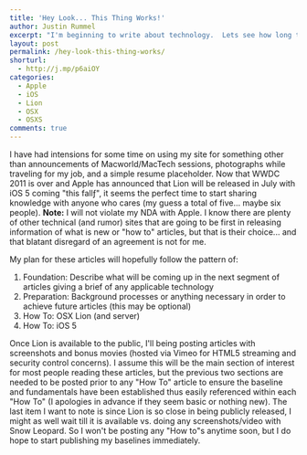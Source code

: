 ```yaml
---
title: 'Hey Look... This Thing Works!'
author: Justin Rummel
excerpt: "I'm beginning to write about technology.  Lets see how long this lasts."
layout: post
permalink: /hey-look-this-thing-works/
shorturl:
  - http://j.mp/p6aiOY
categories:
  - Apple
  - iOS
  - Lion
  - OSX
  - OSXS
comments: true
---
```

I have had intensions for some time on using my site for something other than announcements of Macworld/MacTech sessions, photographs while traveling for my job, and a simple resume placeholder. Now that WWDC 2011 is over and Apple has announced that Lion will be released in July with iOS 5 coming "this fallƒ", it seems the perfect time to start sharing knowledge with anyone who cares (my guess a total of five... maybe six people). **Note:** I will not violate my NDA with Apple. I know there are plenty of other technical (and rumor) sites that are going to be first in releasing information of what is new or "how to" articles, but that is their choice... and that blatant disregard of an agreement is not for me.

My plan for these articles will hopefully follow the pattern of:

1.	Foundation: Describe what will be coming up in the next segment of articles giving a brief of any applicable technology
2.	Preparation: Background processes or anything necessary in order to achieve future articles (this may be optional)
3.	How To: OSX Lion (and server)
4.	How To: iOS 5

Once Lion is available to the public, I'll being posting articles with screenshots and bonus movies (hosted via Vimeo for HTML5 streaming and security control concerns). I assume this will be the main section of interest for most people reading these articles, but the previous two sections are needed to be posted prior to any "How To" article to ensure the baseline and fundamentals have been established thus easily referenced within each "How To" (I apologies in advance if they seem basic or nothing new). The last item I want to note is since Lion is so close in being publicly released, I might as well wait till it is available vs. doing any screenshots/video with Snow Leopard. So I won't be posting any "How to"s anytime soon, but I do hope to start publishing my baselines immediately.
